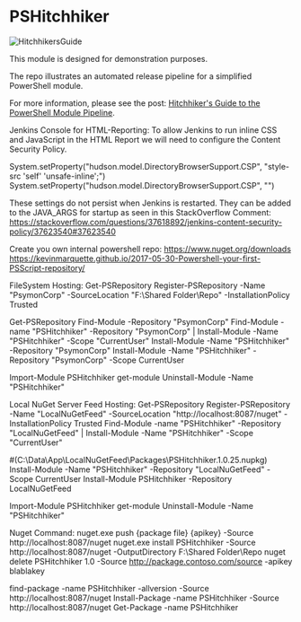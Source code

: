 # PSHitchhiker

![HitchhikersGuide](HitchhikersGuide.png)

This module is designed for demonstration purposes.

The repo illustrates an automated release pipeline for a simplified PowerShell module.

For more information, please see the post: [Hitchhiker's Guide to the PowerShell Module Pipeline][HitchhikersGuide].

[HitchhikersGuide]: https://xainey.github.io/2017/powershell-module-pipeline/

Jenkins Console for HTML-Reporting:
To allow Jenkins to run inline CSS and JavaScript in the HTML Report we will need to configure the Content Security Policy.

System.setProperty("hudson.model.DirectoryBrowserSupport.CSP", "style-src 'self' 'unsafe-inline';")
System.setProperty("hudson.model.DirectoryBrowserSupport.CSP", "")

These settings do not persist when Jenkins is restarted. They can be added to the JAVA_ARGS for startup as seen in this StackOverflow Comment:
https://stackoverflow.com/questions/37618892/jenkins-content-security-policy/37623540#37623540


Create you own internal powershell repo:
https://www.nuget.org/downloads
https://kevinmarquette.github.io/2017-05-30-Powershell-your-first-PSScript-repository/

FileSystem Hosting:
Get-PSRepository
Register-PSRepository -Name "PsymonCorp" -SourceLocation "F:\Shared Folder\Repo" -InstallationPolicy Trusted

Get-PSRepository
Find-Module -Repository "PsymonCorp"
Find-Module -name "PSHitchhiker" -Repository "PsymonCorp" | Install-Module -Name "PSHitchhiker" -Scope "CurrentUser"
Install-Module -Name "PSHitchhiker" -Repository "PsymonCorp"
Install-Module -Name "PSHitchhiker" -Repository "PsymonCorp" -Scope CurrentUser

Import-Module PSHitchhiker
get-module
Uninstall-Module -Name "PSHitchhiker"


Local NuGet Server Feed Hosting:
Get-PSRepository
Register-PSRepository -Name "LocalNuGetFeed" -SourceLocation "http://localhost:8087/nuget" -InstallationPolicy Trusted
Find-Module -name "PSHitchhiker" -Repository "LocalNuGetFeed" | Install-Module -Name "PSHitchhiker" -Scope "CurrentUser"

#(C:\Data\App\LocalNuGetFeed\Packages\PSHitchhiker.1.0.25.nupkg)
Install-Module -Name "PSHitchhiker" -Repository "LocalNuGetFeed" -Scope CurrentUser
Install-Module PSHitchhiker -Repository LocalNuGetFeed

Import-Module PSHitchhiker
get-module
Uninstall-Module -Name "PSHitchhiker"

Nuget Command:
nuget.exe push {package file} {apikey} -Source http://localhost:8087/nuget
nuget.exe install PSHitchhiker -Source http://localhost:8087/nuget -OutputDirectory F:\Shared Folder\Repo
nuget delete PSHitchhiker 1.0 -Source http://package.contoso.com/source -apikey blablakey

find-package -name PSHitchhiker -allversion -Source http://localhost:8087/nuget
Install-Package -name PSHitchhiker -Source http://localhost:8087/nuget
Get-Package -name PSHitchhiker
